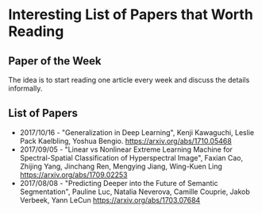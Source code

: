 # Interesting List of Papers that Worth Reading

## Paper of the Week
The idea is to start reading one article every week and discuss the details informally.

## List of Papers

- 2017/10/16 - "Generalization in Deep Learning", Kenji Kawaguchi, Leslie Pack Kaelbling, Yoshua Bengio.
https://arxiv.org/abs/1710.05468
- 2017/09/05 - "Linear vs Nonlinear Extreme Learning Machine for Spectral-Spatial Classification of Hyperspectral Image",  Faxian Cao, Zhijing Yang, Jinchang Ren, Mengying Jiang, Wing-Kuen Ling
https://arxiv.org/abs/1709.02253
- 2017/08/08 - "Predicting Deeper into the Future of Semantic Segmentation", Pauline Luc, Natalia Neverova, Camille Couprie, Jakob Verbeek, Yann LeCun
https://arxiv.org/abs/1703.07684

